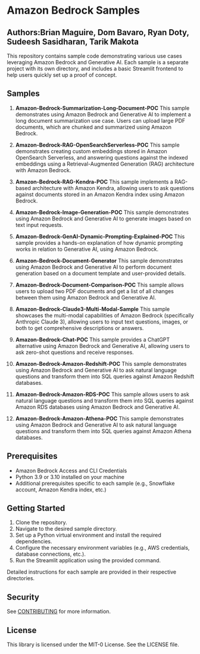 # Amazon Bedrock Samples
## Authors:Brian Maguire, Dom Bavaro, Ryan Doty, Sudeesh Sasidharan, Tarik Makota

This repository contains sample code demonstrating various use cases leveraging Amazon Bedrock and Generative AI. Each sample is a separate project with its own directory, and includes a basic Streamlit frontend to help users quickly set up a proof of concept.

## Samples

1. **Amazon-Bedrock-Summarization-Long-Document-POC**
   This sample demonstrates using Amazon Bedrock and Generative AI to implement a long document summarization use case. Users can upload large PDF documents, which are chunked and summarized using Amazon Bedrock.

2. **Amazon-Bedrock-RAG-OpenSearchServerless-POC**
   This sample demonstrates creating custom embeddings stored in Amazon OpenSearch Serverless, and answering questions against the indexed embeddings using a Retrieval-Augmented Generation (RAG) architecture with Amazon Bedrock.

3. **Amazon-Bedrock-RAG-Kendra-POC**
   This sample implements a RAG-based architecture with Amazon Kendra, allowing users to ask questions against documents stored in an Amazon Kendra index using Amazon Bedrock.

4. **Amazon-Bedrock-Image-Generation-POC**
   This sample demonstrates using Amazon Bedrock and Generative AI to generate images based on text input requests.

5. **Amazon-Bedrock-GenAI-Dynamic-Prompting-Explained-POC**
   This sample provides a hands-on explanation of how dynamic prompting works in relation to Generative AI, using Amazon Bedrock.

6. **Amazon-Bedrock-Document-Generator**
   This sample demonstrates using Amazon Bedrock and Generative AI to perform document generation based on a document template and user-provided details.

7. **Amazon-Bedrock-Document-Comparison-POC**
   This sample allows users to upload two PDF documents and get a list of all changes between them using Amazon Bedrock and Generative AI.

8. **Amazon-Bedrock-Claude3-Multi-Modal-Sample**
   This sample showcases the multi-modal capabilities of Amazon Bedrock (specifically Anthropic Claude 3), allowing users to input text questions, images, or both to get comprehensive descriptions or answers.

9. **Amazon-Bedrock-Chat-POC**
   This sample provides a ChatGPT alternative using Amazon Bedrock and Generative AI, allowing users to ask zero-shot questions and receive responses.

10. **Amazon-Bedrock-Amazon-Redshift-POC**
    This sample demonstrates using Amazon Bedrock and Generative AI to ask natural language questions and transform them into SQL queries against Amazon Redshift databases.

11. **Amazon-Bedrock-Amazon-RDS-POC**
    This sample allows users to ask natural language questions and transform them into SQL queries against Amazon RDS databases using Amazon Bedrock and Generative AI.

12. **Amazon-Bedrock-Amazon-Athena-POC**
    This sample demonstrates using Amazon Bedrock and Generative AI to ask natural language questions and transform them into SQL queries against Amazon Athena databases.

## Prerequisites

- Amazon Bedrock Access and CLI Credentials
- Python 3.9 or 3.10 installed on your machine
- Additional prerequisites specific to each sample (e.g., Snowflake account, Amazon Kendra index, etc.)

## Getting Started

1. Clone the repository.
2. Navigate to the desired sample directory.
3. Set up a Python virtual environment and install the required dependencies.
4. Configure the necessary environment variables (e.g., AWS credentials, database connections, etc.).
5. Run the Streamlit application using the provided command.

Detailed instructions for each sample are provided in their respective directories.

## Security

See [CONTRIBUTING](CONTRIBUTING.md#security-issue-notifications) for more information.

## License

This library is licensed under the MIT-0 License. See the LICENSE file.
